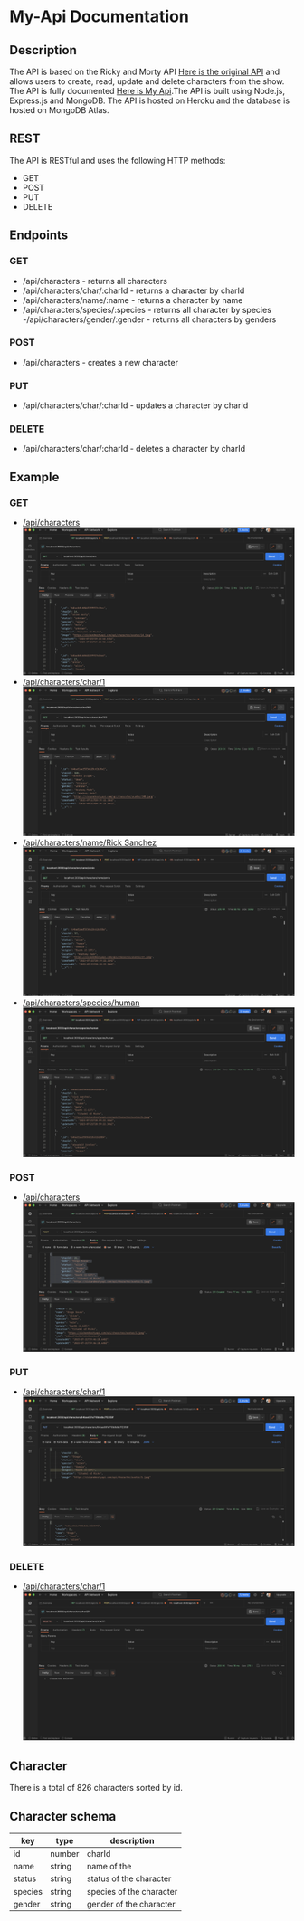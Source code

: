# My-Api Documentation

## Description

 The API is based on the Ricky and Morty API [Here is the original API](https://rickandmortyapi.com/api/character) and allows users to create, read, update and delete characters from the show. The API is fully documented [Here is My Api](https://my-apii-825654ca4ef9.herokuapp.com/api/characters).The API is built using Node.js, Express.js and MongoDB. The API is hosted on Heroku and the database is hosted on MongoDB Atlas.

## REST

The API is RESTful and uses the following HTTP methods:

- GET
- POST
- PUT
- DELETE

## Endpoints

### GET

- /api/characters - returns all characters
- /api/characters/char/:charId - returns a character by charId
- /api/characters/name/:name - returns a character by name
- /api/characters/species/:species - returns all character by species
-/api/characters/gender/:gender  - returns all characters by genders

### POST

- /api/characters - creates a new character

### PUT

- /api/characters/char/:charId - updates a character by charId

### DELETE

- /api/characters/char/:charId - deletes a character by charId

## Example

### GET

- [/api/characters](https://my-apii-825654ca4ef9.herokuapp.com/api/characters)
    ![GET](./images/getMain.png)
- [/api/characters/char/1](https://my-apii-825654ca4ef9.herokuapp.com/api/characters/char/1)
    ![GET](./images/getByCharId.png)
- [/api/characters/name/Rick Sanchez](https://my-apii-825654ca4ef9.herokuapp.com/api/characters/name/Rick%20Sanchez)
    ![GET](./images/getByName.png)
- [/api/characters/species/human](https://my-apii-825654ca4ef9.herokuapp.com/api/characters/species/human)
    ![GET](./images/getBySpecies.png)

### POST

- [/api/characters](https://my-apii-825654ca4ef9.herokuapp.com/api/characters)
    ![POST](./images/create.png)

### PUT

- [/api/characters/char/1](https://my-apii-825654ca4ef9.herokuapp.com/api/characters/char/1)
    ![PUT](./images/update.png)

### DELETE

- [/api/characters/char/1](https://my-apii-825654ca4ef9.herokuapp.com/api/characters/char/1)
    ![DELETE](./images/delete.png)

## Character

There is a total of 826 characters sorted by id.

## Character schema

  | key | type | description |
  | --- | ---- | ----------- |
  | id | number | charId|
  | name | string | name of the |character |
  | status | string | status of the character |
  | species | string | species of the character |
  | gender | string | gender of the character |